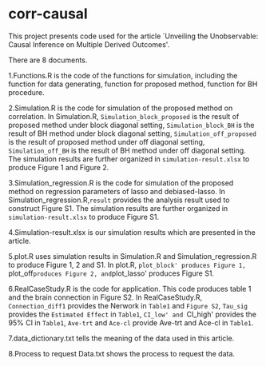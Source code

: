 # corr-causal
This project presents code used for the article `Unveiling the Unobservable: Causal Inference on Multiple Derived Outcomes'.

There are 8 documents.

1.Functions.R is the code of the functions for simulation, including the function for data generating, function for proposed method, function for BH procedure.

2.Simulation.R is the code for simulation of the proposed method on correlation. In Simulation.R, `Simulation_block_proposed` is the result of proposed method under block diagonal setting, `Simulation_block_BH` is the result of BH method under block diagonal setting, `Simulation_off_proposed` is the result of proposed method under off diagonal setting, `Simulation_off_BH` is the result of BH method under off diagonal setting. The simulation results are further organized in `simulation-result.xlsx` to produce Figure 1 and Figure 2.

3.Simulation_regression.R is the code for simulation of the proposed method on regression parameters of lasso and debiased-lasso. In Simulation_regression.R,`result` provides the analysis result used to construct Figure S1. The simulation results are further organized in `simulation-result.xlsx` to produce Figure S1.

4.Simulation-result.xlsx is our simulation results which are presented in the article.

5.plot.R uses simulation results in Simulation.R and Simulation_regression.R to produce Figure 1, 2 and S1. In plot.R, `plot_block' produces Figure 1, `plot_off` produces Figure 2, and `plot_lasso' produces Figure S1.

6.RealCaseStudy.R is the code for application. This code produces table 1 and the brain connection in Figure S2. In RealCaseStudy.R, `Connection_diff1` provides the Nerwork in `Table1` and `Figure S2`, `Tau_sig` provides the `Estimated Effect` in `Table1`, `CI_low' and `CI_high' provides the 95% CI in `Table1`, `Ave-trt` and `Ace-cl` provide Ave-trt and Ace-cl in `Table1`.

7.data_dictionary.txt tells the meaning of the data used in this article.

8.Process to request Data.txt shows the process to request the data.
